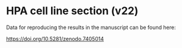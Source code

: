 # HPA cell line section (v22)
Data for reproducing the results in the manuscript can be found here:

https://doi.org/10.5281/zenodo.7405014
